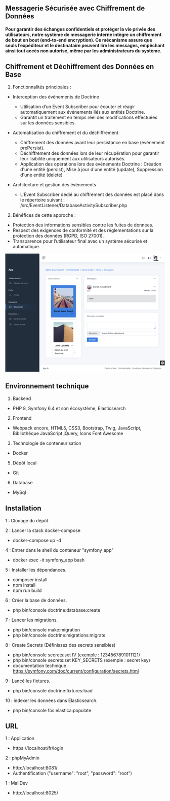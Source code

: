## Messagerie Sécurisée avec Chiffrement de Données

#### Pour garantir des échanges confidentiels et protéger la vie privée des utilisateurs, notre système de messagerie interne intègre un chiffrement de bout en bout (end-to-end encryption). Ce mécanisme assure que seuls l’expéditeur et le destinataire peuvent lire les messages, empêchant ainsi tout accès non autorisé, même par les administrateurs du système.

## Chiffrement et Déchiffrement des Données en Base

1. Fonctionnalités principales :

  -  Interception des événements de Doctrine
      - Utilisation d’un Event Subscriber pour écouter et réagir automatiquement aux événements liés aux entités Doctrine.
      - Garantit un traitement en temps réel des modifications effectuées sur les données sensibles.

  -  Automatisation du chiffrement et du déchiffrement
      - Chiffrement des données avant leur persistance en base (événement prePersist).
      - Déchiffrement des données lors de leur récupération pour garantir leur lisibilité uniquement aux utilisateurs autorisés.
      - Application des opérations lors des événements Doctrine : Création d'une entité (persist), Mise à jour d'une entité (update), Suppression d'une entité (delete)

  -  Architecture et gestion des événements
      - L'Event Subscriber dédié au chiffrement des données est placé dans le répertoire suivant : /src/EventListener/DatabaseActivitySubscriber.php

2. Bénéfices de cette approche :

  -  Protection des informations sensibles contre les fuites de données.
  -  Respect des exigences de conformité et des réglementations sur la protection des données (RGPD, ISO 27001).
  - Transparence pour l’utilisateur final avec un système sécurisé et automatique.

![Alt text](<Screenshot.png>)

## Environnement technique

1. Backend
  - PHP 8, Symfony 6.4 et son écosystème, Elasticsearch

2. Frontend
  - Webpack encore, HTML5, CSS3, Bootstrap, Twig, JavaScript, Bibliothèque JavaScript jQuery, Icons Font Awesome

3. Technologie de conteneurisation
  - Docker

5. Dépôt local
  - Git

6. Database
  - MySql

## Installation

1 : Clonage du dépôt.

2 : Lancer la stack docker-compose
  - docker-compose up -d

4 : Entrer dans le shell du conteneur "symfony_app"
  - docker exec -it symfony_app bash

5 : Installer les dépendances.
  - composer install
  - npm install
  - npm run build

6 : Créer la base de données.
  - php bin/console doctrine:database:create

7 : Lancer les migrations.
  - php bin/console make:migration
  - php bin/console doctrine:migrations:migrate

8 : Create Secrets (Définissez des secrets sensibles)
  - php bin/console secrets:set IV (exemple : 1234567891011121)
  - php bin/console secrets:set KEY_SECRETS (exemple : secret key)
  - documentation technique : https://symfony.com/doc/current/configuration/secrets.html

9 : Lancé les fixtures.
  - php bin/console doctrine:fixtures:load

10 : indexer les données dans Elasticsearch.
  - php bin/console fos:elastica:populate

## URL

1 : Application
   - https://localhost/fr/login

2 : phpMyAdmin
  - http://localhost:8081/
  - Authentification ("username": "root", "password": "root")

1 : MailDev
   - http://localhost:8025/